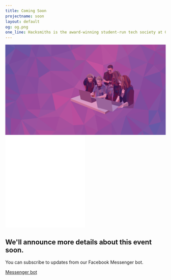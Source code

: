 ```yaml
---
title: Coming Soon
projectname: soon
layout: default
og: og.png
one_line: Hacksmiths is the award-winning student-run tech society at Goldsmiths, University of London.
---
```


<section class="cover imagebg height-auto text-center project-hero" data-gradient-bg="#4876BD,#5448BD,#8F48BD,#BD48B1">
  <div class="background-image-holder">
    <img alt="background" src="/assets/img/low-poly-people.png">
  </div>
  <div class="container pos-vertical-center">
    <div class="row">
      <div class="col-sm-9 col-md-8">
        <img src="/assets/img/logo-hacksmiths-icon-only-white.svg" alt="Hacksmiths Logo">
        <h1>We'll announce more details about this event soon.</h1>
        <p class="lead">You can subscribe to updates from our Facebook Messenger bot.</p>
        <a class="btn type--uppercase btn--primary" href="http://m.me/smithsbot" target="_blank">Messenger bot</a>
      </div>
    </div>
  </div>
</section>
